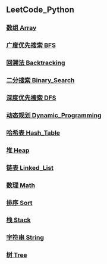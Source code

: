 ## LeetCode_Python

### [数组 Array](https://github.com/YaxeZhang/Just-Interview/blob/master/LeetCode/Array.md)
### [广度优先搜索 BFS](https://github.com/YaxeZhang/Just-Interview/blob/master/LeetCode/BFS.md)
### [回溯法 Backtracking](https://github.com/YaxeZhang/Just-Interview/blob/master/LeetCode/Backtracking.md)
### [二分搜索 Binary_Search](https://github.com/YaxeZhang/Just-Interview/blob/master/LeetCode/Binary_Search.md)
### [深度优先搜索 DFS](https://github.com/YaxeZhang/Just-Interview/blob/master/LeetCode/DFS.md)
### [动态规划 Dynamic_Programming](https://github.com/YaxeZhang/Just-Interview/blob/master/LeetCode/Dynamic_Programming.md)
### [哈希表 Hash_Table](https://github.com/YaxeZhang/Just-Interview/blob/master/LeetCode/Hash_Table.md)   
### [堆 Heap](https://github.com/YaxeZhang/Just-Interview/blob/master/LeetCode/Heap.md)
### [链表 Linked_List](https://github.com/YaxeZhang/Just-Interview/blob/master/LeetCode/Linked_List.md)
### [数理 Math](https://github.com/YaxeZhang/Just-Interview/blob/master/LeetCode/Math.md)
### [排序 Sort](https://github.com/YaxeZhang/Just-Interview/blob/master/LeetCode/Sort.md)
### [栈 Stack](https://github.com/YaxeZhang/Just-Interview/blob/master/LeetCode/Stack.md)
### [字符串 String](https://github.com/YaxeZhang/Just-Interview/blob/master/LeetCode/String.md)
### [树 Tree](https://github.com/YaxeZhang/Just-Interview/blob/master/LeetCode/Tree.md)
